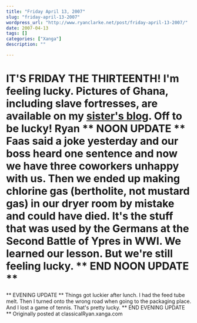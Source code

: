 ```yaml
---
title: "Friday April 13, 2007"
slug: "friday-april-13-2007"
wordpress_url: "http://www.ryanclarke.net/post/friday-april-13-2007/"
date: 2007-04-13
tags: []
categories: ["Xanga"]
description: ""

---
```


IT'S FRIDAY THE THIRTEENTH!
I'm feeling lucky.
Pictures of Ghana, including slave fortresses, are available on my [sister's blog](http://www.xanga.com/sarahdipityinlime).
Off to be lucky!
Ryan
\*\* NOON UPDATE \*\*
Faas said a joke yesterday and our boss heard one sentence and now we have three coworkers unhappy with us.
Then we ended up making chlorine gas (bertholite, not mustard gas) in our dryer room by mistake and could have died. It's the stuff that was used by the Germans at the Second Battle of Ypres in WWI. We learned our lesson.
But we're still feeling lucky.
\*\* END NOON UPDATE \*\*
=======================
\*\* EVENING UPDATE \*\*
Things got luckier after lunch. I had the feed tube melt. Then I turned onto the wrong road when going to the packaging place. And I lost a game of tennis. That's pretty lucky.
\*\* END EVENING UPDATE \*\*
Originally posted at classicalRyan.xanga.com
